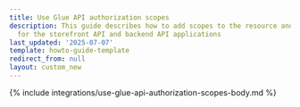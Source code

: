 ```yaml
---
title: Use Glue API authorization scopes
description: This guide describes how to add scopes to the resource and custom route
  for the storefront API and backend API applications
last_updated: '2025-07-07'
template: howto-guide-template
redirect_from: null
layout: custom_new
---
```


{% include integrations/use-glue-api-authorization-scopes-body.md %}
